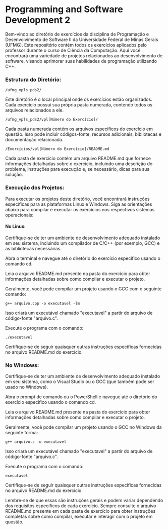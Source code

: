 # Programming and Software Development 2

Bem-vindo ao diretório de exercícios da disciplina de Programação e Desenvolvimento de Software II da Universidade Federal de Minas Gerais (UFMG). Este repositório contém todos os exercícios aplicados pelo professor durante o curso de Ciência da Computação. Aqui você encontrará uma variedade de projetos relacionados ao desenvolvimento de software, visando aprimorar suas habilidades de programação utilizando C++.

### Estrutura do Diretório:

    /ufmg_vpls_pds2/

Este diretório é o local principal onde os exercícios estão organizados. Cada exercício possui sua própria pasta numerada, contendo todos os arquivos relacionados a ele.

    /ufmg_vpls_pds2/vpl[Número do Exercício]/

Cada pasta numerada contém os arquivos específicos do exercício em questão. Isso pode incluir códigos-fonte, recursos adicionais, bibliotecas e documentação relacionada.

    /Exercícios/vpl[Número do Exercício]/README.md

Cada pasta de exercício contém um arquivo README.md que fornece informações detalhadas sobre o exercício, incluindo uma descrição do problema, instruções para execução e, se necessário, dicas para sua solução.

### Execução dos Projetos:

Para executar os projetos deste diretório, você encontrará instruções específicas para as plataformas Linux e Windows. Siga as orientações abaixo para compilar e executar os exercícios nos respectivos sistemas operacionais:

#### No Linux:

Certifique-se de ter um ambiente de desenvolvimento adequado instalado em seu sistema, incluindo um compilador de C/C++ (por exemplo, GCC) e as bibliotecas necessárias.

Abra o terminal e navegue até o diretório do exercício específico usando o comando cd.

Leia o arquivo README.md presente na pasta do exercício para obter informações detalhadas sobre como compilar e executar o projeto.

Geralmente, você pode compilar um projeto usando o GCC com o seguinte comando:

    g++ arquivo.cpp -o executavel -lm

Isso criará um executável chamado "executavel" a partir do arquivo de código-fonte "arquivo.c".

Execute o programa com o comando:

    ./executavel

Certifique-se de seguir quaisquer outras instruções específicas fornecidas no arquivo README.md do exercício.

### No Windows:

Certifique-se de ter um ambiente de desenvolvimento adequado instalado em seu sistema, como o Visual Studio ou o GCC (que também pode ser usado no Windows).

Abra o prompt de comando ou o PowerShell e navegue até o diretório do exercício específico usando o comando cd.

Leia o arquivo README.md presente na pasta do exercício para obter informações detalhadas sobre como compilar e executar o projeto.

Geralmente, você pode compilar um projeto usando o GCC no Windows da seguinte forma:

    g++ arquivo.c -o executavel

Isso criará um executável chamado "executavel" a partir do arquivo de código-fonte "arquivo.c".

Execute o programa com o comando:

    executavel

Certifique-se de seguir quaisquer outras instruções específicas fornecidas no arquivo README.md do exercício.

Lembre-se de que essas são instruções gerais e podem variar dependendo dos requisitos específicos de cada exercício. Sempre consulte o arquivo README.md presente em cada pasta de exercício para obter instruções completas sobre como compilar, executar e interagir com o projeto em questão.